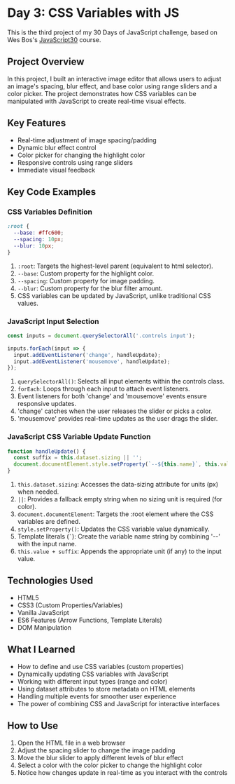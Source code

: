 # Day 3: CSS Variables with JS

This is the third project of my 30 Days of JavaScript challenge, based on Wes Bos's [JavaScript30](https://javascript30.com/) course.

## Project Overview

In this project, I built an interactive image editor that allows users to adjust an image's spacing, blur effect, and base color using range sliders and a color picker. The project demonstrates how CSS variables can be manipulated with JavaScript to create real-time visual effects.

## Key Features

- Real-time adjustment of image spacing/padding
- Dynamic blur effect control
- Color picker for changing the highlight color
- Responsive controls using range sliders
- Immediate visual feedback

## Key Code Examples

### CSS Variables Definition
```css
:root {
  --base: #ffc600;
  --spacing: 10px;
  --blur: 10px;
}
```

1. `:root`: Targets the highest-level parent (equivalent to html selector).
2. `--base`: Custom property for the highlight color.
3. `--spacing`: Custom property for image padding.
4. `--blur`: Custom property for the blur filter amount.
5. CSS variables can be updated by JavaScript, unlike traditional CSS values.

### JavaScript Input Selection
```javascript
const inputs = document.querySelectorAll('.controls input');

inputs.forEach(input => {
  input.addEventListener('change', handleUpdate);
  input.addEventListener('mousemove', handleUpdate);
});
```

1. `querySelectorAll()`: Selects all input elements within the controls class.
2. `forEach`: Loops through each input to attach event listeners.
3. Event listeners for both 'change' and 'mousemove' events ensure responsive updates.
4. 'change' catches when the user releases the slider or picks a color.
5. 'mousemove' provides real-time updates as the user drags the slider.

### JavaScript CSS Variable Update Function
```javascript
function handleUpdate() {
  const suffix = this.dataset.sizing || '';
  document.documentElement.style.setProperty(`--${this.name}`, this.value + suffix);
}
```

1. `this.dataset.sizing`: Accesses the data-sizing attribute for units (px) when needed.
2. `||`: Provides a fallback empty string when no sizing unit is required (for color).
3. `document.documentElement`: Targets the :root element where the CSS variables are defined.
4. `style.setProperty()`: Updates the CSS variable value dynamically.
5. Template literals (`` ` ``): Create the variable name string by combining '--' with the input name.
6. `this.value + suffix`: Appends the appropriate unit (if any) to the input value.

## Technologies Used

- HTML5
- CSS3 (Custom Properties/Variables)
- Vanilla JavaScript
- ES6 Features (Arrow Functions, Template Literals)
- DOM Manipulation

## What I Learned

- How to define and use CSS variables (custom properties)
- Dynamically updating CSS variables with JavaScript
- Working with different input types (range and color)
- Using dataset attributes to store metadata on HTML elements
- Handling multiple events for smoother user experience
- The power of combining CSS and JavaScript for interactive interfaces

## How to Use

1. Open the HTML file in a web browser
2. Adjust the spacing slider to change the image padding
3. Move the blur slider to apply different levels of blur effect
4. Select a color with the color picker to change the highlight color
5. Notice how changes update in real-time as you interact with the controls 